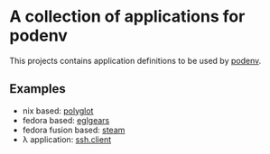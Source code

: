 # A collection of applications for podenv

This projects contains application definitions to be used by
[podenv](https://github.com/podenv/podenv#readme).

## Examples

- nix based: [polyglot](./Applications/polyglot.dhall)
- fedora based: [eglgears](./Applications/eglgears.dhall)
- fedora fusion based: [steam](./Applications/steam.dhall)
- λ application: [ssh.client](./Applications/ssh.dhall)
